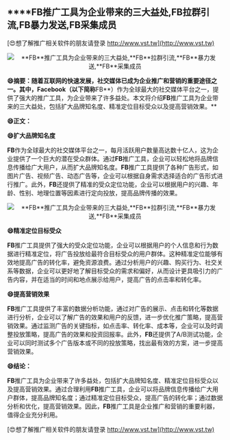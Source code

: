 ## ****FB**推广工具为企业带来的三大益处,**FB**拉群引流,**FB**暴力发送,**FB**采集成员**

[😍想了解推广相关软件的朋友请登录 http://www.vst.tw](http://www.vst.tw)

 <center><img src="https://vst.tw/MP4/tuiguang/png/5.png" alt="**FB**推广工具为企业带来的三大益处,**FB**拉群引流,**FB**暴力发送,**FB**采集成员"></center>

**😄摘要：随着互联网的快速发展，社交媒体已成为企业推广和营销的重要途径之一。其中，Facebook（以下简称**FB**）作为全球最大的社交媒体平台之一，提供了强大的推广工具，为企业带来了许多益处。本文将介绍**FB**推广工具为企业带来的三大益处，包括扩大品牌知名度、精准定位目标受众以及提高营销效果。**

**😄正文：**

**😄扩大品牌知名度**

**FB**作为全球最大的社交媒体平台之一，每月活跃用户数量高达数十亿人，这为企业提供了一个巨大的潜在受众群体。通过**FB**推广工具，企业可以轻松地将品牌信息传播给广大用户，从而扩大品牌知名度。**FB**推广工具提供了各种广告形式，如图片广告、视频广告、动态广告等，企业可以根据自身需求选择适合的广告形式进行推广。此外，**FB**还提供了精准的受众定位功能，企业可以根据用户的兴趣、年龄、性别、地理位置等因素进行定向投放，提高品牌传播的效果。

 <center><img src="https://vst.tw/MP4/tuiguang/png/0.png" alt="**FB**推广工具为企业带来的三大益处,**FB**拉群引流,**FB**暴力发送,**FB**采集成员"></center>

**😄精准定位目标受众**

**FB**推广工具提供了强大的受众定位功能，企业可以根据用户的个人信息和行为数据进行精准定位，将广告投放给最符合目标受众的用户群体。这种精准定位能够有效地提高广告的转化率，避免资源浪费。通过分析用户的兴趣、购买行为、社交关系等数据，企业可以更好地了解目标受众的需求和偏好，从而设计更具吸引力的广告内容，并在适当的时间和地点展示给用户，提高广告的点击率和转化率。

**😄提高营销效果**

**FB**推广工具提供了丰富的数据分析功能，通过对广告的展示、点击和转化等数据进行分析，企业可以了解广告的效果和用户的反馈，进一步优化推广策略，提高营销效果。通过监测广告的关键指标，如点击率、转化率、成本等，企业可以及时调整投放策略，提高广告的效果和投资回报率。此外，**FB**还提供了A/B测试功能，企业可以同时测试多个广告版本或不同的投放策略，找出最有效的方案，进一步提高营销效果。

**😄结论：**

**FB**推广工具为企业带来了许多益处，包括扩大品牌知名度、精准定位目标受众以及提高营销效果。通过合理利用**FB**推广工具，企业可以将品牌信息传播给广大用户群体，提高品牌知名度；通过精准定位目标受众，提高广告的转化率；通过数据分析和优化，提高营销效果。因此，**FB**推广工具是企业推广和营销的重要利器，值得企业充分利用。

[😍想了解推广相关软件的朋友请登录 http://www.vst.tw](http://www.vst.tw)



